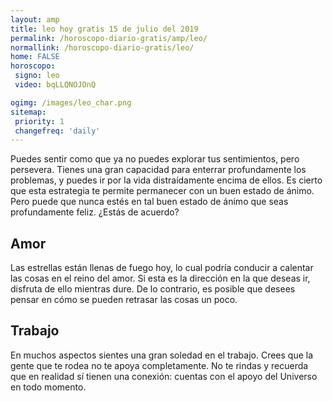 ```yaml
---
layout: amp
title: leo hoy gratis 15 de julio del 2019 
permalink: /horoscopo-diario-gratis/amp/leo/
normallink: /horoscopo-diario-gratis/leo/
home: FALSE
horoscopo:
 signo: leo
 video: bqLLQNOJOnQ

ogimg: /images/leo_char.png
sitemap:
 priority: 1
 changefreq: 'daily'
---
```



Puedes sentir como que ya no puedes explorar tus sentimientos, pero persevera. Tienes una gran capacidad para enterrar profundamente los problemas, y puedes ir por la vida distraídamente encima de ellos. Es cierto que esta estrategia te permite permanecer con un buen estado de ánimo. Pero puede que nunca estés en tal buen estado de ánimo que seas profundamente feliz. ¿Estás de acuerdo?

## Amor

Las estrellas están llenas de fuego hoy, lo cual podría conducir a calentar las cosas en el reino del amor. Si esta es la dirección en la que deseas ir, disfruta de ello mientras dure. De lo contrario, es posible que desees pensar en cómo se pueden retrasar las cosas un poco.

## Trabajo

En muchos aspectos sientes una gran soledad en el trabajo. Crees que la gente que te rodea no te apoya completamente. No te rindas y recuerda que en realidad sí tienen una conexión: cuentas con el apoyo del Universo en todo momento.